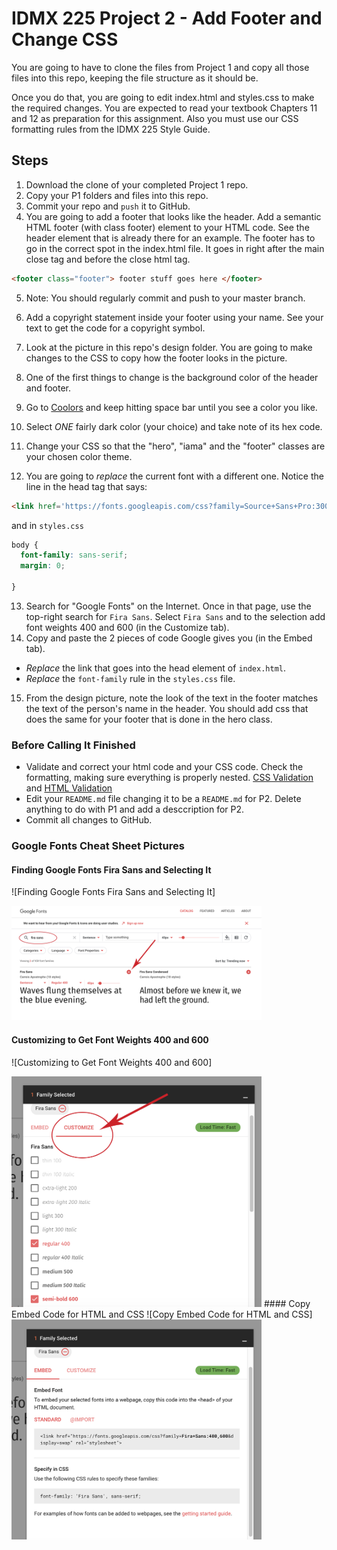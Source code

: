 # IDMX 225 Project 2 - Add Footer and Change CSS

You are going to have to clone the files from Project 1 and copy all those files into this repo, keeping the file structure as it should be. 

Once you do that, you are going to edit index.html and styles.css to make the required changes. You are expected to read your textbook Chapters 11 and 12 as preparation for this assignment. Also you must use our CSS formatting rules from the IDMX 225 Style Guide.

## Steps

1. Download the clone of your completed Project 1 repo.
2. Copy your P1 folders and files into this repo.
3. Commit your repo and `push` it to GitHub.
4. You are going to add a footer that looks like the header. Add a semantic HTML footer (with class footer) element to your HTML code. See the header element that is already there for an example. The footer has to go in the correct spot in the index.html file. It goes in right after the main close tag and before the close html tag.


```html
<footer class="footer"> footer stuff goes here </footer>
```

5. Note: You should regularly commit and push to your master branch.
6. Add a copyright statement inside your footer using your name. See your text to get the code for a copyright symbol.
7. Look at the picture in this repo's design folder. You are going to make changes to the CSS to copy how the footer looks in the picture.

8. One of the first things to change is the background color of the header and footer.
9. Go to [Coolors](https://coolors.co/app) and keep hitting space bar until you see a color you like.
10. Select _ONE_ fairly dark color (your choice) and take note of its hex code. 
11. Change your CSS so that the "hero", "iama" and the "footer" classes are your chosen color theme.
12. You are going to *replace* the current font with a different one. Notice the line in the head tag that says:

```html
<link href='https://fonts.googleapis.com/css?family=Source+Sans+Pro:300,400,600,700' rel='stylesheet' type='text/css'>
```

and in `styles.css`

```css
body {
  font-family: sans-serif;
  margin: 0;

}
```

13. Search for "Google Fonts" on the Internet. Once in that page, use the top-right search for `Fira Sans`. Select `Fira Sans` and to the selection add font weights 400 and 600 (in the Customize tab).
14. Copy and paste the 2 pieces of code Google gives you (in the Embed tab).
- *Replace* the link that goes into the head element of `index.html`.
- *Replace* the `font-family` rule in the `styles.css` file.
15. From the design picture, note the look of the text in the footer matches the text of the person's name in the header. You should add css that does the same for your footer that is done in the hero class.

### Before Calling It Finished
* Validate and correct your html code and your CSS code. Check the formatting, making sure everything is properly nested. [CSS Validation](https://jigsaw.w3.org/css-validator/) and [HTML Validation](https://www.freeformatter.com/html-validator.html)
* Edit your `README.md` file changing it to be a `README.md` for P2. Delete anything to do with P1 and add a desccription for P2.
* Commit all changes to GitHub. 

### Google Fonts Cheat Sheet Pictures

#### Finding Google Fonts Fira Sans and Selecting It
![Finding Google Fonts Fira Sans and Selecting It]

<img src="https://github.com/cynthiateeters/about-me-2/blob/master/design/fonts-fira-sans.png" width="400">

#### Customizing to Get Font Weights 400 and 600
![Customizing to Get Font Weights 400 and 600]

<img src="https://github.com/cynthiateeters/about-me-2/blob/master/design/customize.png" width="400">
#### Copy Embed Code for HTML and CSS
![Copy Embed Code for HTML and CSS]

<img src="https://github.com/cynthiateeters/about-me-2/blob/master/design/embed.png" width="400">



